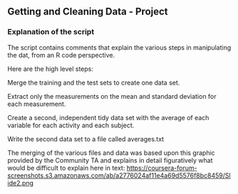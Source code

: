 ## Getting and Cleaning Data - Project

### Explanation of the script

The script contains comments that explain the various steps in manipulating the dat, from an R code perspective.

Here are the high level steps:

Merge the training and the test sets to create one data set.

Extract only the measurements on the mean and standard deviation for each measurement. 

Create a second, independent tidy data set with the average of each variable for each activity and each subject. 

Write the second data set to a file called averages.txt

The merging of the various files and data was based upon this graphic provided by the Community TA and explains in detail figuratively what would be difficult to explain here in text: https://coursera-forum-screenshots.s3.amazonaws.com/ab/a2776024af11e4a69d5576f8bc8459/Slide2.png



